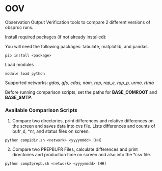 # OOV
Observation Output Verification tools to compare 2 different versions of obsproc runs. 

Install required packages (if not already installed):

You will need the following packages: tabulate, matplotlib, and pandas.

`pip install <package>`

Load modules 

`module load python`


Supported networks: *gdas, gfs, cdas, nam, rap, rap_e, rap_p, urma, rtma*


Before running comparison scripts, set the paths for **BASE_COMROOT** and **BASE_SMTP**.



### Available Comparison Scripts

1. Compare two directories, print differences and relative differences on the screen and saves data into cvs file.
Lists differences and counts of bufr_d, *nr, and status files on screen.

`python comp2dir.sh <network> <yyyymmdd> [HH]`

2. Compare two PREPBUFR Files, calculate differences and print directories and production time on screen and also into the *csv file.

`python comp2prepb.sh <network> <yyyymmdd> [HH]`  

